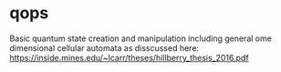 # qops
Basic quantum state creation and manipulation including general ome dimensional cellular automata as disscussed here: https://inside.mines.edu/~lcarr/theses/hillberry_thesis_2016.pdf
